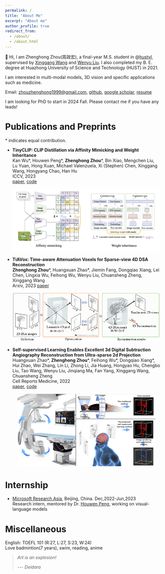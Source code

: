```yaml
---
permalink: /
title: "About Me"
excerpt: "About me"
author_profile: true
redirect_from: 
  - /about/
  - /about.html
---
```


👋 Hi, I am Zhenghong Zhou(周政宏), a final-year M.S. student in @[hustvl](https://github.com/hustvl), supervised by [Xinggang Wang](https://xwcv.github.io/) and [Wenyu Liu](https://eic.hust.edu.cn/professor/liuwenyu/). I also completed my B. E. degree at Huazhong University of Science and Technology (HUST) in 2021.

I am interested in multi-modal models, 3D vision and specific applications such as medicine.

Email: [zhouzhenghong1999@gmail.com](mailto:zhouzhenghong1999@gmail.com),  [github](https://github.com/zhouzhenghong-gt), [google scholar](https://scholar.google.com/citations?user=b7owCGgAAAAJ&hl=zh-CN), [resume](../assets/zhenghongzhou_resume.pdf)  

I am looking for PhD to start in 2024 Fall. Please contact me if you have any leads!

Publications and Preprints
======
\* indicates equal contribution.

* **TinyCLIP: CLIP Distillation via Affinity Mimicking and Weight Inheritance**  
  Kan Wu\*, Houwen Peng\*, **Zhenghong Zhou**\*, Bin Xiao, Mengchen Liu, Lu Yuan, Hong Xuan, Michael Valenzuela, Xi (Stephen) Chen, Xinggang Wang, Hongyang Chao, Han Hu  
  ICCV, 2023  
  [paper](https://openaccess.thecvf.com/content/ICCV2023/html/Wu_TinyCLIP_CLIP_Distillation_via_Affinity_Mimicking_and_Weight_Inheritance_ICCV_2023_paper.html), [code](https://github.com/microsoft/Cream/tree/main/TinyCLIP)  
  <p align="center">
    <img src="../images/TinyCLIP.png" width="600">
  </p>  
* **TiAVox: Time-aware Attenuation Voxels for Sparse-view 4D DSA Reconstruction**  
  **Zhenghong Zhou**\*, Huangxuan Zhao\*, Jiemin Fang, Dongqiao Xiang, Lei Chen, Lingxia Wu, Feihong Wu, Wenyu Liu, Chuansheng Zheng, Xinggang Wang  
  Arxiv, 2023
  [paper](https://arxiv.org/abs/2309.02318)  
  <p align="center">
    <img src="../images/Tiavox.png" width="530">
  </p>    
* **Self-supervised Learning Enables Excellent 3d Digital Subtraction Angiography Reconstruction from Ultra-sparse 2d Projection**  
  Huangxuan Zhao\*, **Zhenghong Zhou**\*, Feihong Wu\*, Dongqiao Xiang\*, Hui Zhao, Wei Zhang, Lin Li, Zhong Li, Jia Huang, Hongyao Hu, Chengbo Liu, Tao Wang, Wenyu Liu, Jinqiang Ma, Fan Yang, Xinggang Wang, Chuansheng Zheng  
  Cell Reports Medicine, 2022  
  [paper](https://www.sciencedirect.com/science/article/pii/S2666379122003305), [code](https://github.com/zhouzhenghong-gt/self-supervised-3D-DSA-reconstructio-network)  
  <p align="center">
    <img src="../images/ssdr.png" width="450">
  </p>  




Internship
======
* [Microsoft Research Asia](https://www.msra.cn/), Beijing, China. Dec,2022-Jun,2023  
  Research intern, mentored by Dr. [Houwen Peng](https://houwenpeng.com/), working on visual-language models

Miscellaneous
======
English: TOEFL 101 (R:27, L:27, S:23, W:24)  
Love badmintion(7 years), swim, reading, anime
<br>

> _Art is an explosion!_
> 
> --- _Deidara_

